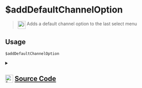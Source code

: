 # $addDefaultChannelOption
> <img align="top" src="https://upload.wikimedia.org/wikipedia/commons/thumb/e/e4/Infobox_info_icon.svg/160px-Infobox_info_icon.svg.png?20150409153300" alt="image" width="25" height="auto"> Adds a default channel option to the last select menu
## Usage
```
$addDefaultChannelOption
```
<details>
<summary>
    
## <img align="top" src="https://cdn4.iconfinder.com/data/icons/iconsimple-logotypes/512/github-512.png" alt="image" width="25" height="auto">  [Source Code](https://github.com/tryforge/ForgeScript-V2/blob/main/src/native/addDefaultChannelOption.ts)
    
</summary>
    
```ts
import { BaseSelectMenuBuilder, ChannelSelectMenuBuilder } from "discord.js"
import { ArgType, NativeFunction } from "../structures"
import { MentionableSelectMenuBuilder, RoleSelectMenuBuilder } from "@discordjs/builders"

export default new NativeFunction({
    name: "$addDefaultChannelOption",
    version: "1.4ºº.0",
    description: "Adds a default channel option to the last select menu",
    unwrap: true,
    args: [
        {
            name: "channel ID",
            description: "The channel id",
            rest: false,
            required: true,
            type: ArgType.String
        }
    ],
    execute(ctx, [ id ]) {
        const menu = ctx.container.components.at(-1)
        if (menu instanceof ChannelSelectMenuBuilder)
            menu.addDefaultChannels(id)

        return this.success()
    },
})
```
    
</details>